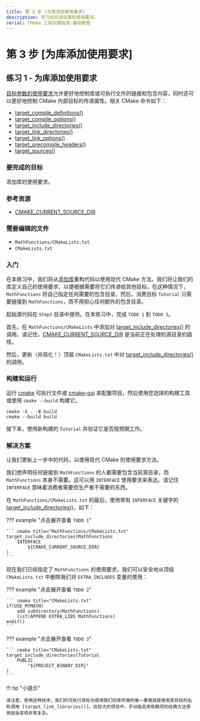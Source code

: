 ```yaml
---
title: 第 3 步 [为库添加使用要求]
description: 学习如何添加库的使用要求。
serial: CMake 工程实践指南-基础教程
---
```


# 第 3 步 [为库添加使用要求]

## 练习 1 - 为库添加使用要求

[目标参数的使用要求](https://cmake.org/cmake/help/latest/manual/cmake-buildsystem.7.html#target-usage-requirements)允许更好地控制库或可执行文件的链接和包含内容，同时还可以更好地控制 CMake 内部目标的传递属性。相关 CMake 命令如下：

- [target_compile_definitions()]
- [target_compile_options()]
- [target_include_directories()]
- [target_link_directories()]
- [target_link_options()]
- [target_precompile_headers()]
- [target_sources()]

### 要完成的目标

添加库的使用要求。

### 参考资源

- [CMAKE_CURRENT_SOURCE_DIR]

### 需要编辑的文件

- `MathFunctions/CMakeLists.txt`
- `CMakeLists.txt`

### 入门

在本练习中，我们将从[添加库](./02_adding_a_library.md)重构代码以使用现代 CMake 方法。我们将让我们的库定义自己的使用要求，以便根据需要将它们传递给其他目标。在这种情况下，`MathFunctions` 将自己指定任何需要的包含目录。然后，消费目标 `Tutorial` 只需要链接到 `MathFunctions`，而不用担心任何额外的包含目录。

起始源代码在 `Step3` 目录中提供。在本练习中，完成 `TODO 1` 到 `TODO 3`。

首先，在 `MathFunctions/CMakeLists` 中添加对 [target_include_directories()] 的调用。请记住，[CMAKE_CURRENT_SOURCE_DIR] 是当前正在处理的源目录的路径。

然后，更新（并简化！）顶层 `CMakeLists.txt` 中对 [target_include_directories()] 的调用。

### 构建和运行

运行 [cmake] 可执行文件或 [cmake-gui] 来配置项目，然后使用您选择的构建工具或使用 `cmake --build` 构建它。

``` shell
cmake -S . -B build
cmake --build build
```

接下来，使用新构建的 `Tutorial` 并验证它是否按预期工作。

### 解决方案

让我们更新上一步中的代码，以使用现代 CMake 的使用要求方法。

我们想声明任何链接到 `MathFunctions` 的人都需要包含当前源目录，而 `MathFunctions` 本身不需要。这可以用 `INTERFACE` 使用要求来表达。请记住 `INTERFACE` 意味着消费者需要但生产者不需要的东西。

在 `MathFunctions/CMakeLists.txt` 的最后，使用带有 `INTERFACE` 关键字的 [target_include_directories()]，如下：

??? example "点击展开查看 `TODO 1`"

    ``` cmake title="MathFunctions/CMakeLists.txt"
    target_include_directories(MathFunctions
        INTERFACE
            ${CMAKE_CURRENT_SOURCE_DIR}
    )
    ```

现在我们已经指定了 `MathFunctions` 的使用要求，我们可以安全地从顶级 `CMakeLists.txt` 中删除我们对 `EXTRA_INCLUDES` 变量的使用：

??? example "点击展开查看 `TODO 2`"

    ``` cmake title="CMakeLists.txt"
    if(USE_MYMATH)
        add_subdirectory(MathFunctions)
        list(APPEND EXTRA_LIBS MathFunctions)
    endif()
    ```

??? example "点击展开查看 `TODO 3`"

    ``` cmake title="CMakeLists.txt"
    target_include_directories(Tutorial
        PUBLIC
            "${PROJECT_BINARY_DIR}"
    )
    ```

!!! tip "小提示"

    请注意，使用这种技术，我们的可执行目标为使用我们的库所做的唯一事情就是使用库目标的名称调用 [target_link_libraries()]。在较大的项目中，手动指定库依赖项的经典方法很快就会变得非常复杂。

[target_compile_definitions()]: https://cmake.org/cmake/help/latest/command/target_compile_definitions.html#command:target_compile_definitions
[target_compile_options()]: https://cmake.org/cmake/help/latest/command/target_compile_options.html#command:target_compile_options
[target_include_directories()]: https://cmake.org/cmake/help/latest/command/target_include_directories.html#command:target_include_directories
[target_link_directories()]: https://cmake.org/cmake/help/latest/command/target_link_directories.html#command:target_link_directories
[target_link_options()]: https://cmake.org/cmake/help/latest/command/target_link_options.html#command:target_link_options
[target_precompile_headers()]: https://cmake.org/cmake/help/latest/command/target_precompile_headers.html#command:target_precompile_headers
[target_sources()]: https://cmake.org/cmake/help/latest/command/target_sources.html#command:target_sources
[CMAKE_CURRENT_SOURCE_DIR]: https://cmake.org/cmake/help/latest/variable/CMAKE_CURRENT_SOURCE_DIR.html#variable:CMAKE_CURRENT_SOURCE_DIR
[cmake]: https://cmake.org/cmake/help/latest/manual/cmake.1.html#manual:cmake(1)
[cmake-gui]: https://cmake.org/cmake/help/latest/manual/cmake-gui.1.html#manual:cmake-gui(1)
[ccmake]: https://cmake.org/cmake/help/latest/manual/ccmake.1.html#manual:ccmake(1)